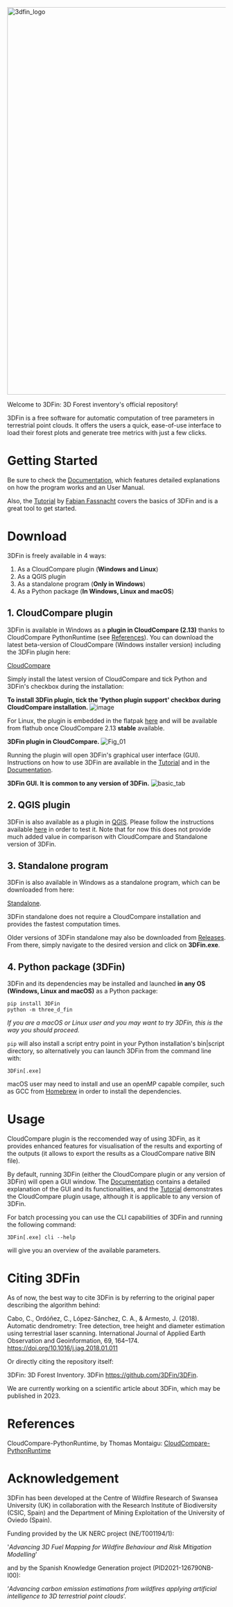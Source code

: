 
<img width="892" alt="3dfin_logo" src="https://user-images.githubusercontent.com/68945855/233049674-8d2c96a7-8abc-4a7c-8e83-4a329ba6dd0c.png">

Welcome to 3DFin: 3D Forest inventory's official repository!

3DFin is a free software for automatic computation of tree parameters in terrestrial point clouds. It offers the users a quick, ease-of-use interface to load their forest plots and generate tree metrics with just a few clicks.


# Getting Started 

Be sure to check the [Documentation](https://github.com/3DFin/3DFin/blob/main/src/three_d_fin/documentation/documentation.pdf), which features detailed explanations on how the program works and an User Manual.

Also, the [Tutorial](https://github.com/fabianfassnacht/Cloud_Compare_3DFin/blob/main/1_3Dfin_cloudcompare.md) by [Fabian Fassnacht](https://www.geo.fu-berlin.de/en/geog/fachrichtungen/geoinformatik/mitarbeiter/ffassnacht/index.html) covers the basics of 3DFin and is a great tool to get started.


# Download 

3DFin is freely available in 4 ways:
1. As a CloudCompare plugin (**Windows and Linux**)
2. As a QGIS plugin
3. As a standalone program (**Only in Windows**)
4. As a Python package (**In Windows, Linux and macOS**)

## 1. CloudCompare plugin 

3DFin is available in Windows as a **plugin in CloudCompare (2.13)** thanks to CloudCompare PythonRuntime (see [References](#references)). You can download the latest beta-version of CloudCompare (Windows installer version) including the 3DFin plugin here:

[CloudCompare](https://www.danielgm.net/cc/release/)

Simply install the latest version of CloudCompare and tick Python and 3DFin's checkbox during the installation:

**To install 3DFin plugin, tick the 'Python plugin support' checkbox during CloudCompare installation.** 
![image](https://github.com/3DFin/3DFin/assets/68945855/f34b4cd9-58ce-41fc-a8bd-262dd11ff8e7)

For Linux, the plugin is embedded in the flatpak [here](https://github.com/CloudCompare/org.cloudcompare.CloudCompare/releases) and will be available from flathub once CloudCompare 2.13 **stable** available.

**3DFin plugin in CloudCompare.**
![Fig_01](https://github.com/3DFin/3DFin/assets/68945855/2c874f53-39fd-4eff-b29c-15f3ca80013d)

Running the plugin will open 3DFin's graphical user interface (GUI). Instructions on how to use 3DFin are available in the [Tutorial](https://github.com/fabianfassnacht/Cloud_Compare_3DFin/blob/main/1_3Dfin_cloudcompare.md) and in the [Documentation](https://github.com/3DFin/3DFin/blob/main/src/three_d_fin/documentation/documentation.pdf).

**3DFin GUI. It is common to any version of 3DFin.**
![basic_tab](https://github.com/3DFin/3DFin/assets/68945855/d6d21e45-5934-4762-88ec-782c03f4700d)


## 2. QGIS plugin 

3DFin is also available as a plugin in [QGIS](https://www.qgis.org/en/site/). Please follow the instructions available [here](https://github.com/3DFin/3DFin-QGIS) in order to test it. 
Note that for now this does not provide much added value in comparison with CloudCompare and Standalone version of 3DFin.

## 3. Standalone program

3DFin is also available in Windows as a standalone program, which can be downloaded from here: 

[Standalone](https://github.com/3DFin/3DFin/releases/download/v0.2.0rc5/3DFin.exe).

3DFin standalone does not require a CloudCompare installation and provides the fastest computation times. 

Older versions of 3DFin standalone may also be downloaded from [Releases](https://github.com/3DFin/3DFin/releases/). From there, simply navigate to the desired version and click on __3DFin.exe__.


## 4. Python package (3DFin)

3DFin and its dependencies may be installed and launched **in any OS (Windows, Linux and macOS)** as a Python package: 

```console
pip install 3DFin
python -m three_d_fin
```

*If you are a macOS or Linux user and you may want to try 3DFin, this is the way you should proceed.*

`pip` will also install a script entry point in your Python installation's bin|script directory, so alternatively you can launch 3DFin from the command line with:  

```console
3DFin[.exe]
```

macOS user may need to install and use an openMP capable compiler, such as GCC from [Homebrew](https://brew.sh/) in order to install the dependencies. 

# Usage

CloudCompare plugin is the reccomended way of using 3DFin, as it provides enhanced features for visualisation of the results and exporting of the outputs (it allows to export the results as a CloudCompare native BIN file). 

By default, running 3DFin (either the CloudCompare plugin or any version of 3DFin) will open a GUI window. The [Documentation](https://github.com/3DFin/3DFin/blob/main/src/three_d_fin/documentation/documentation.pdf) contains a detailed explanation of the GUI and its functionalities, and the [Tutorial](https://github.com/fabianfassnacht/Cloud_Compare_3DFin/blob/main/1_3Dfin_cloudcompare.md) demonstrates the CloudCompare plugin usage, although it is applicable to any version of 3DFin.

For batch processing you can use the CLI capabilities of 3DFin and running the following command:
```console
3DFin[.exe] cli --help
```
will give you an overview of the available parameters. 


# Citing 3DFin

As of now, the best way to cite 3DFin is by referring to the original paper describing the algorithm behind:

Cabo, C., Ordóñez, C., López-Sánchez, C. A., & Armesto, J. (2018). Automatic dendrometry: Tree detection, tree height and diameter estimation using terrestrial laser scanning. International Journal of Applied Earth Observation and Geoinformation, 69, 164–174. https://doi.org/10.1016/j.jag.2018.01.011

Or directly citing the repository itself:

3DFin: 3D Forest Inventory. 3DFin https://github.com/3DFin/3DFin.

We are currently working on a scientific article about 3DFin, which may be published in 2023.

# References 

CloudCompare-PythonRuntime, by Thomas Montaigu: [CloudCompare-PythonRuntime](https://github.com/tmontaigu/CloudCompare-PythonRuntime)

# Acknowledgement

3DFin has been developed at the Centre of Wildfire Research of Swansea University (UK) in collaboration with the Research Institute of Biodiversity (CSIC, Spain) and the Department of Mining Exploitation of the University of Oviedo (Spain). 

Funding provided by the UK NERC project (NE/T001194/1): 

'_Advancing 3D Fuel Mapping for Wildfire Behaviour and Risk Mitigation Modelling_' 

and by the Spanish Knowledge Generation project (PID2021-126790NB-I00): 

‘_Advancing carbon emission estimations from wildfires applying artificial intelligence to 3D terrestrial point clouds_’.
